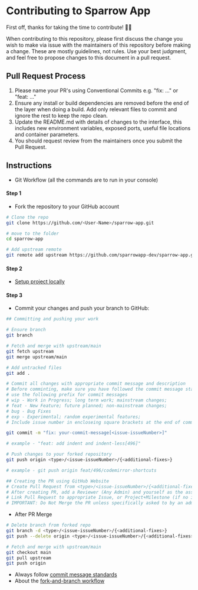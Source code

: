 # Contributing to Sparrow App

First off, thanks for taking the time to contribute! 🎉🎉

When contributing to this repository, please first discuss the change you wish to make via issue with the maintainers of this repository before making a change. These are mostly guidelines, not rules. Use your best judgment, and feel free to propose changes to this document in a pull request.

## Pull Request Process

1. Please name your PR's using Conventional Commits e.g. "fix: ..." or "feat: ..."
2. Ensure any install or build dependencies are removed before the end of the layer when doing a build. Add only relevant files to commit and ignore the rest to keep the repo clean.
3. Update the README.md with details of changes to the interface, this includes new environment variables, exposed ports, useful file locations and container parameters.
4. You should request review from the maintainers once you submit the Pull Request.

## Instructions

- Git Workflow (all the commands are to run in your console)

#### Step 1

- Fork the repository to your GitHub account

```bash
# Clone the repo
git clone https://github.com/<User-Name>/sparrow-app.git

# move to the folder
cd sparrow-app

# Add upstream remote
git remote add upstream https://github.com/sparrowapp-dev/sparrow-app.git
```

#### Step 2
- [Setup project locally](https://github.com/sparrowapp-dev/sparrow-app#installation)  

#### Step 3

- Commit your changes and push your branch to GitHub:

```bash
## Committing and pushing your work

# Ensure branch
git branch

# Fetch and merge with upstream/main
git fetch upstream
git merge upstream/main

# Add untracked files
git add .

# Commit all changes with appropriate commit message and description
# Before comminting, make sure you have followed the commit message standards
# use the following prefix for commit messages
# wip - Work in Progress; long term work; mainstream changes;
# feat - New Feature; future planned; non-mainstream changes;
# bug - Bug Fixes
# exp - Experimental; random experimental features;
# Include issue number in encloseing square brackets at the end of commit message

git commit -m "fix: your-commit-message[<issue-issueNumber>]"

# example - "feat: add indent and indent-less[496]" 

# Push changes to your forked repository
git push origin <type>/<issue-issueNumber>/{<additional-fixes>}

# example - git push origin feat/496/codemirror-shortcuts

## Creating the PR using GitHub Website
# Create Pull Request from <type>/<issue-issueNumber>/{<additional-fixes>} branch in your forked repository to the master branch in the upstream repository
# After creating PR, add a Reviewer (Any Admin) and yourself as the assignee
# Link Pull Request to appropriate Issue, or Project+Milestone (if no issue created)
# IMPORTANT: Do Not Merge the PR unless specifically asked to by an admin.
```

- After PR Merge

```bash
# Delete branch from forked repo
git branch -d <type>/<issue-issueNumber>/{<additional-fixes>}
git push --delete origin <type>/<issue-issueNumber>/{<additional-fixes>}

# Fetch and merge with upstream/main
git checkout main
git pull upstream
git push origin
```

- Always follow [commit message standards](https://www.conventionalcommits.org/en/v1.0.0/)
- About the [fork-and-branch workflow](https://blog.scottlowe.org/2015/01/27/using-fork-branch-git-workflow/)
